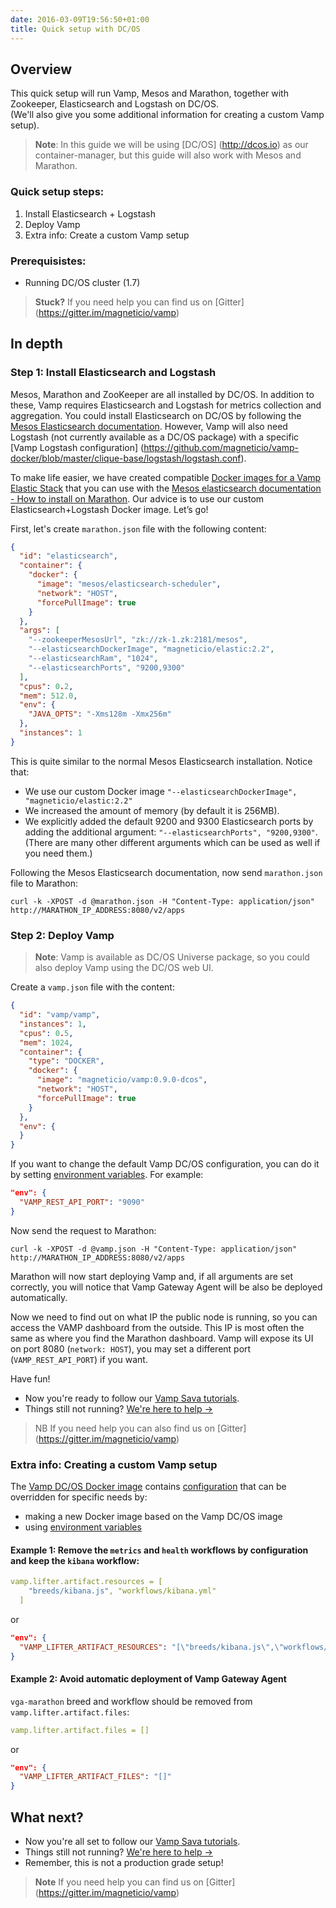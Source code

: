 ```yaml
---
date: 2016-03-09T19:56:50+01:00
title: Quick setup with DC/OS
---
```


## Overview 

This quick setup will run Vamp, Mesos and Marathon, together with Zookeeper, Elasticsearch and Logstash on DC/OS.   
(We'll also give you some additional information for creating a custom Vamp setup).

>**Note**: In this guide we will be using [DC/OS] (http://dcos.io) as our container-manager, but this guide will also work with Mesos and Marathon.

### Quick setup steps:

1. Install Elasticsearch + Logstash
2. Deploy Vamp
3. Extra info: Create a custom Vamp setup

### Prerequisistes:

*  Running DC/OS cluster (1.7)


>**Stuck?** If you need help you can find us on [Gitter] (https://gitter.im/magneticio/vamp)

## In depth

### Step 1: Install Elasticsearch and Logstash

Mesos, Marathon and ZooKeeper are all installed by DC/OS. In addition to these, Vamp requires Elasticsearch and Logstash for metrics collection and aggregation.
You could install Elasticsearch on DC/OS by following the [Mesos Elasticsearch documentation](http://mesos-elasticsearch.readthedocs.org/en/latest/).
However, Vamp will also need Logstash (not currently available as a DC/OS package) with a specific [Vamp Logstash configuration] (https://github.com/magneticio/vamp-docker/blob/master/clique-base/logstash/logstash.conf).  

To make life easier, we have created compatible [Docker images for a Vamp Elastic Stack](https://hub.docker.com/r/magneticio/elastic/) that you can use with the [Mesos elasticsearch documentation - How to install on Marathon](http://mesos-elasticsearch.readthedocs.org/en/latest/#how-to-install-on-marathon).
Our advice is to use our custom Elasticsearch+Logstash Docker image. Let’s go!

First, let's create `marathon.json` file with the following content:

```json
{
  "id": "elasticsearch",
  "container": {
    "docker": {
      "image": "mesos/elasticsearch-scheduler",
      "network": "HOST",
      "forcePullImage": true
    }
  },
  "args": [
    "--zookeeperMesosUrl", "zk://zk-1.zk:2181/mesos",
    "--elasticsearchDockerImage", "magneticio/elastic:2.2",
    "--elasticsearchRam", "1024",
    "--elasticsearchPorts", "9200,9300"
  ],
  "cpus": 0.2,
  "mem": 512.0,
  "env": {
    "JAVA_OPTS": "-Xms128m -Xmx256m"
  },
  "instances": 1
}
```

This is quite similar to the normal Mesos Elasticsearch installation. Notice that:  

 * We use our custom Docker image `"--elasticsearchDockerImage", "magneticio/elastic:2.2"`   
 * We increased the amount of memory (by default it is 256MB).  
 * We explicitly added the default 9200 and 9300 Elasticsearch ports by adding the additional argument: `"--elasticsearchPorts", "9200,9300"`. (There are many other different arguments which can be used as well if you need them.)

Following the Mesos Elasticsearch documentation, now send `marathon.json` file to Marathon:

```
curl -k -XPOST -d @marathon.json -H "Content-Type: application/json" http://MARATHON_IP_ADDRESS:8080/v2/apps
```

### Step 2: Deploy Vamp

>**Note**: Vamp is available as DC/OS Universe package, so you could also deploy Vamp using the DC/OS web UI.

Create a `vamp.json` file with the content:

```json
{
  "id": "vamp/vamp",
  "instances": 1,
  "cpus": 0.5,
  "mem": 1024,
  "container": {
    "type": "DOCKER",
    "docker": {
      "image": "magneticio/vamp:0.9.0-dcos",
      "network": "HOST",
      "forcePullImage": true
    }
  },
  "env": {
  }
}
```


If you want to change the default Vamp DC/OS configuration, you can do it by setting [environment variables](/documentation/installation/configuration/).
For example:

```json
"env": {
  "VAMP_REST_API_PORT": "9090"
}
```

Now send the request to Marathon:

```
curl -k -XPOST -d @vamp.json -H "Content-Type: application/json" http://MARATHON_IP_ADDRESS:8080/v2/apps
```

Marathon will now start deploying Vamp and, if all arguments are set correctly, you will notice that Vamp Gateway Agent will be also be deployed automatically.

Now we need to find out on what IP the public node is running, so you can access the VAMP dashboard from the outside. This IP is most often the same as where you find the Marathon dashboard. Vamp will expose its UI on port 8080 (`network: HOST`), you may set a different port (`VAMP_REST_API_PORT`) if you want.

Have fun! 


* Now you're ready to follow our [Vamp Sava tutorials](/deploy-your-first-blueprint/).
* Things still not running? [We're here to help →](https://github.com/magneticio/vamp/issues)

> NB If you need help you can also find us on [Gitter] (https://gitter.im/magneticio/vamp)

### Extra info: Creating a custom Vamp setup

The [Vamp DC/OS Docker image](https://github.com/magneticio/vamp-docker/tree/master/vamp-dcos) contains [configuration](https://github.com/magneticio/vamp-docker/blob/master/vamp-dcos/application.conf) that can be overridden for specific needs by:

* making a new Docker image based on the Vamp DC/OS image
* using [environment variables](/documentation/installation/configuration/#environment-variable-configuration)

#### Example 1: Remove the `metrics` and `health` workflows by configuration and keep the `kibana` workflow:

```yaml
vamp.lifter.artifact.resources = [
    "breeds/kibana.js", "workflows/kibana.yml"
  ]
```

or 

```json
"env": {
  "VAMP_LIFTER_ARTIFACT_RESOURCES": "[\"breeds/kibana.js\",\"workflows/kibana.yml\"]"
}
```

#### Example 2: Avoid automatic deployment of Vamp Gateway Agent

`vga-marathon` breed and workflow should be removed from `vamp.lifter.artifact.files`:

```yaml
vamp.lifter.artifact.files = []
```

or 

```json
"env": {
  "VAMP_LIFTER_ARTIFACT_FILES": "[]"
}
```

## What next?

* Now you're all set to follow our [Vamp Sava tutorials](/deploy-your-first-blueprint/).
* Things still not running? [We're here to help →](https://github.com/magneticio/vamp/issues)
* Remember, this is not a production grade setup!

>**Note** If you need help you can find us on [Gitter] (https://gitter.im/magneticio/vamp)
